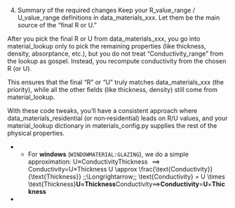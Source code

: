 4. Summary of the required changes
   Keep your R_value_range / U_value_range definitions in data_materials_xxx. Let them be the main source of the “final R or U.”

After you pick the final R or U from data_materials_xxx, you go into material_lookup only to pick the remaining properties (like thickness, density, absorptance, etc.), but you do not treat “Conductivity_range” from the lookup as gospel. Instead, you recompute conductivity from the chosen R (or U).

This ensures that the final “R” or “U” truly matches data_materials_xxx (the priority), while all the other fields (like thickness, density) still come from material_lookup.

With these code tweaks, you’ll have a consistent approach where data_materials_residential (or non‐residential) leads on R/U values, and your material_lookup dictionary in materials_config.py supplies the rest of the physical properties.


* * For **windows** (`WINDOWMATERIAL:GLAZING`), we do a simple approximation:
    U≈ConductivityThickness    ⟹    Conductivity=U×Thickness U \approx \frac{\text{Conductivity}}{\text{Thickness}}
    \;\;\Longrightarrow\;\;
    \text{Conductivity} = U \times \text{Thickness}**U**≈**Thickness**Conductivity⟹**Conductivity**=**U**×**Thickness**
*
